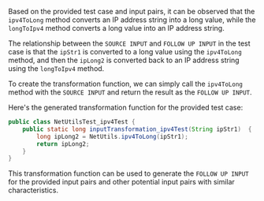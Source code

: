 Based on the provided test case and input pairs, it can be observed that the `ipv4ToLong` method converts an IP address string into a long value, while the `longToIpv4` method converts a long value into an IP address string.

The relationship between the `SOURCE INPUT` and `FOLLOW UP INPUT` in the test case is that the `ipStr1` is converted to a long value using the `ipv4ToLong` method, and then the `ipLong2` is converted back to an IP address string using the `longToIpv4` method.

To create the transformation function, we can simply call the `ipv4ToLong` method with the `SOURCE INPUT` and return the result as the `FOLLOW UP INPUT`.

Here's the generated transformation function for the provided test case:

```java
public class NetUtilsTest_ipv4Test {
    public static long inputTransformation_ipv4Test(String ipStr1)  {
        long ipLong2 = NetUtils.ipv4ToLong(ipStr1);
        return ipLong2;
    }
}
```

This transformation function can be used to generate the `FOLLOW UP INPUT` for the provided input pairs and other potential input pairs with similar characteristics.